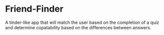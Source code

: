# Friend-Finder

A tinder-like app that will match the user based on the completion of a quiz and determine copatability based on the differences between answers. 